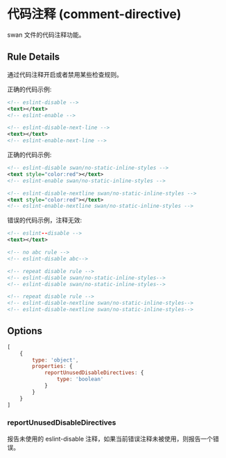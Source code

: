 # 代码注释 (comment-directive)

swan 文件的代码注释功能。

## Rule Details

通过代码注释开启或者禁用某些检查规则。

正确的代码示例:

```xml
<!-- eslint-disable -->
<text></text>
<!-- eslint-enable -->

<!-- eslint-disable-next-line -->
<text></text>
<!-- eslint-enable-next-line -->
```

正确的代码示例:

```xml
<!-- eslint-disable swan/no-static-inline-styles -->
<text style="color:red"></text>
<!-- eslint-enable swan/no-static-inline-styles -->

<!-- eslint-disable-nextline swan/no-static-inline-styles -->
<text style="color:red"></text>
<!-- eslint-enable-nextline swan/no-static-inline-styles -->
```

错误的代码示例，注释无效:

```xml
<!-- eslint--disable -->
<text></text>

<!-- no abc rule -->
<!-- eslint-disable abc-->

<!-- repeat disable rule -->
<!-- eslint-disable swan/no-static-inline-styles-->
<!-- eslint-disable swan/no-static-inline-styles-->

<!-- repeat disable rule -->
<!-- eslint-disable-nextline swan/no-static-inline-styles-->
<!-- eslint-disable-nextline swan/no-static-inline-styles-->
```


## Options

```javascript
[
    {
        type: 'object',
        properties: {
            reportUnusedDisableDirectives: {
                type: 'boolean'
            }
        }
    }
]
```

### reportUnusedDisableDirectives

报告未使用的 eslint-disable 注释，如果当前错误注释未被使用，则报告一个错误。

